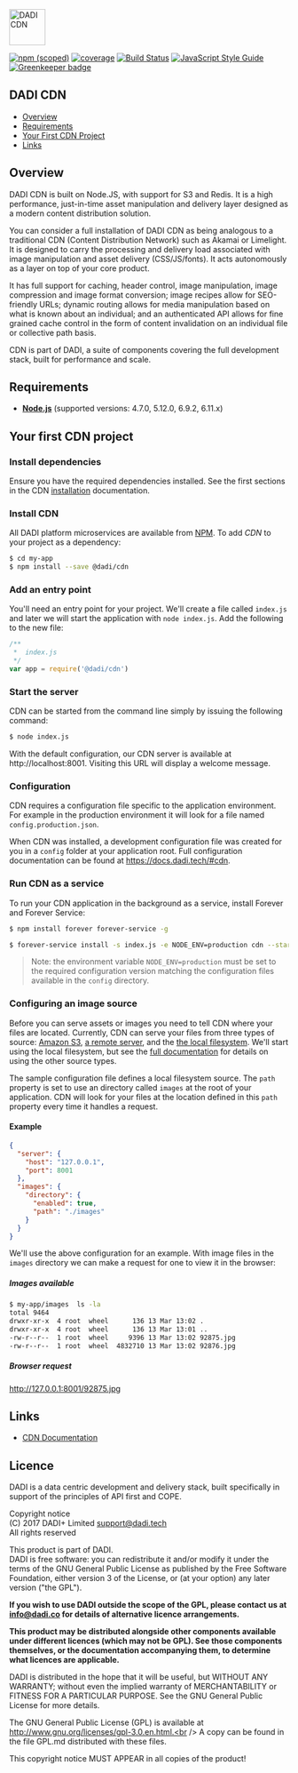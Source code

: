 <img src="https://dadi.tech/assets/products/dadi-cdn-full.png" alt="DADI CDN" height="65"/>

[![npm (scoped)](https://img.shields.io/npm/v/@dadi/cdn.svg?maxAge=10800&style=flat-square)](https://www.npmjs.com/package/@dadi/cdn)
[![coverage](https://img.shields.io/badge/coverage-69%25-yellow.svg?style=flat?style=flat-square)](https://github.com/dadi/cdn)
[![Build Status](https://travis-ci.org/dadi/cdn.svg?branch=master)](https://travis-ci.org/dadi/cdn)
[![JavaScript Style Guide](https://img.shields.io/badge/code%20style-standard-brightgreen.svg?style=flat-square)](http://standardjs.com/)
[![Greenkeeper badge](https://badges.greenkeeper.io/dadi/cdn.svg)](https://greenkeeper.io/)


## DADI CDN



* [Overview](#overview)
* [Requirements](#requirements)
* [Your First CDN Project](#your-first-cdn-project)
* [Links](#links)

## Overview

DADI CDN is built on Node.JS, with support for S3 and Redis. It is a high performance, just-in-time asset manipulation and delivery layer designed as a modern content distribution solution.

You can consider a full installation of DADI CDN as being analogous to a traditional CDN (Content Distribution Network) such as Akamai or Limelight. It is designed to carry the processing and delivery load associated with image manipulation and asset delivery (CSS/JS/fonts). It acts autonomously as a layer on top of your core product.

It has full support for caching, header control, image manipulation, image compression and image format conversion; image recipes allow for SEO-friendly URLs; dynamic routing allows for media manipulation based on what is known about an individual; and an authenticated API allows for fine grained cache control in the form of content invalidation on an individual file or collective path basis.

CDN is part of DADI, a suite of components covering the full development stack, built for performance and scale.

## Requirements

* **[Node.js](https://www.nodejs.org/)** (supported versions: 4.7.0, 5.12.0, 6.9.2, 6.11.x)

## Your first CDN project

### Install dependencies

Ensure you have the required dependencies installed. See the first sections in the CDN  [installation](https://docs.dadi.tech/#cdn) documentation.

### Install CDN

All DADI platform microservices are available from [NPM](https://www.npmjs.com/). To add *CDN* to your project as a dependency:

```bash
$ cd my-app
$ npm install --save @dadi/cdn
```

### Add an entry point

You'll need an entry point for your project. We'll create a file called `index.js` and later we will start the application with `node index.js`. Add the following to the new file:

```js
/**
 *  index.js
 */
var app = require('@dadi/cdn')
```

### Start the server

CDN can be started from the command line simply by issuing the following command:

```bash
$ node index.js
```

With the default configuration, our CDN server is available at http://localhost:8001. Visiting this URL will display a welcome message.

### Configuration

CDN requires a configuration file specific to the application environment. For example in the production environment it will look for a file named `config.production.json`.

When CDN was installed, a development configuration file was created for you in a `config` folder at your application root. Full configuration documentation can be found at https://docs.dadi.tech/#cdn.


### Run CDN as a service
To run your CDN application in the background as a service, install Forever and Forever Service:

```bash
$ npm install forever forever-service -g

$ forever-service install -s index.js -e NODE_ENV=production cdn --start
```

> Note: the environment variable `NODE_ENV=production` must be set to the required configuration version matching the configuration files available in the `config` directory.

### Configuring an image source

Before you can serve assets or images you need to tell CDN where your files are located. Currently, CDN can serve your files from three types of source: [Amazon S3](https://docs.dadi.tech/#cdn/amazon-s3), [a remote server](https://docs.dadi.tech/#cdn/remote-server), and the [the local filesystem](https://docs.dadi.tech/#cdn/local-filesystem). We'll start using the local filesystem, but see the [full documentation](https://docs.dadi.tech/#cdn/defining-sources) for details on using the other source types.

The sample configuration file defines a local filesystem source. The `path` property is set to use an directory called `images` at the root of your application. CDN will look for your files at the location defined in this `path` property every time it handles a request.

#### Example

```json
{
  "server": {
    "host": "127.0.0.1",
    "port": 8001
  },
  "images": {
    "directory": {
      "enabled": true,
      "path": "./images"
    }
  }
}
```

We'll use the above configuration for an example. With image files in the `images` directory  we can make a request for one to view it in the browser:

##### Images available

```bash
$ my-app/images  ls -la
total 9464
drwxr-xr-x  4 root  wheel      136 13 Mar 13:02 .
drwxr-xr-x  4 root  wheel      136 13 Mar 13:01 ..
-rw-r--r--  1 root  wheel     9396 13 Mar 13:02 92875.jpg
-rw-r--r--  1 root  wheel  4832710 13 Mar 13:02 92876.jpg
```  

##### Browser request

http://127.0.0.1:8001/92875.jpg

## Links
* [CDN Documentation](https://docs.dadi.tech/#cdn)

## Licence

DADI is a data centric development and delivery stack, built specifically in support of the principles of API first and COPE.

Copyright notice<br />
(C) 2017 DADI+ Limited <support@dadi.tech><br />
All rights reserved

This product is part of DADI.<br />
DADI is free software: you can redistribute it and/or modify
it under the terms of the GNU General Public License as published by
the Free Software Foundation, either version 3 of the License, or
(at your option) any later version ("the GPL").

**If you wish to use DADI outside the scope of the GPL, please
contact us at info@dadi.co for details of alternative licence
arrangements.**

**This product may be distributed alongside other components
available under different licences (which may not be GPL). See
those components themselves, or the documentation accompanying
them, to determine what licences are applicable.**

DADI is distributed in the hope that it will be useful,
but WITHOUT ANY WARRANTY; without even the implied warranty of
MERCHANTABILITY or FITNESS FOR A PARTICULAR PURPOSE.  See the
GNU General Public License for more details.

The GNU General Public License (GPL) is available at
http://www.gnu.org/licenses/gpl-3.0.en.html.<br />
A copy can be found in the file GPL.md distributed with
these files.

This copyright notice MUST APPEAR in all copies of the product!

